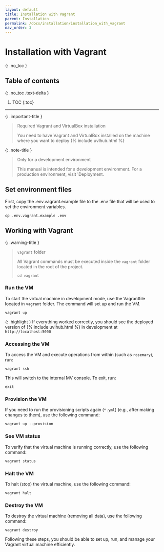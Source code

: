 ```yaml
---
layout: default
title: Installation with Vagrant
parent: Installation
permalink: /docs/installation/installation_with_vagrant
nav_order: 3
---
```


# Installation with Vagrant
{: .no_toc }

## Table of contents
{: .no_toc .text-delta }

1. TOC
{:toc}

---

{: .important-title }
> <i class="fa-solid fa-desktop"></i> Required Vagrant and VirtualBox installation
>
> You need to have Vagrant and VirtualBox installed on the machine where you want to deploy {% include uvlhub.html %}

{: .note-title }
> <i class="fa-solid fa-code"></i> Only for a development environment
>
> This manual is intended for a development environment. For a production environment, visit 'Deployment.

## Set environment files

First, copy the .env.vagrant.example file to the .env file that will be used to set the environment variables.

```
cp .env.vagrant.example .env
```

## Working with Vagrant

{: .warning-title }
> <i class="fa-solid fa-folder"></i> `vagrant` folder
>
> All Vagrant commands must be executed inside the `vagrant` folder located in the root of the project.
>
> ```
> cd vagrant
> ```



### Run the VM

To start the virtual machine in development mode, use the Vagrantfile located in `vagrant` folder. The command will set up and run the VM.

```
vagrant up
```

{: .highlight }
If everything worked correctly, you should see the deployed version of {% include uvlhub.html %} in development at `http://localhost:5000`

### Accessing the VM

To access the VM and execute operations from within (such as `rosemary`), run:

```
vagrant ssh
```

This will switch to the internal MV console. To exit, run:

```
exit
```

### Provision the VM

If you need to run the provisioning scripts again (`*.yml`) (e.g., after making changes to them), use the following command:

```
vagrant up --provision
```

### See VM status

To verify that the virtual machine is running correctly, use the following command:

```
vagrant status
```

### Halt the VM

To halt (stop) the virtual machine, use the following command:

```
vagrant halt
```

### Destroy the VM

To destroy the virtual machine (removing all data), use the following command:

```
vagrant destroy
```

Following these steps, you should be able to set up, run, and manage your Vagrant virtual machine efficiently.